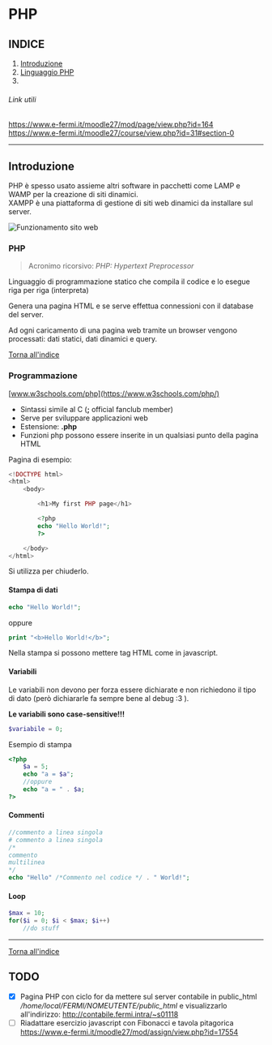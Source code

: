 # PHP

## INDICE
1. [Introduzione](#Introduzione)
1. [Linguaggio PHP](#PHP)
1.

###### Link utili

https://www.e-fermi.it/moodle27/mod/page/view.php?id=164  
https://www.e-fermi.it/moodle27/course/view.php?id=31#section-0  

---

## Introduzione

PHP è spesso usato assieme altri software in pacchetti come LAMP e WAMP per la creazione di siti dinamici.  
XAMPP è una piattaforma di gestione di siti web dinamici da installare sul server.

![Funzionamento sito web](https://www.e-fermi.it/moodle27/pluginfile.php/1924/mod_page/content/1/ComeFunzionaSitoDinamicoSmall.jpg)

### PHP

> Acronimo ricorsivo: _PHP: Hypertext Preprocessor_

Linguaggio di programmazione statico che compila il codice e lo esegue riga per riga (interpreta)

Genera una pagina HTML e se serve effettua connessioni con il database del server.

Ad ogni caricamento di una pagina web tramite un browser vengono processati: dati statici, dati dinamici e query.



[Torna all'indice](#INDICE)

### Programmazione

[www.w3schools.com/php](https://www.w3schools.com/php/)

- Sintassi simile al C (**;** official fanclub member)
- Serve per sviluppare applicazioni web
- Estensione: **.php**
- Funzioni php possono essere inserite in un qualsiasi punto della pagina HTML

Pagina di esempio:
```php
<!DOCTYPE html>
<html>
    <body>

        <h1>My first PHP page</h1>

        <?php
        echo "Hello World!";
        ?>

    </body>
</html>
```

Si utilizza **<?php** per aprire il tag e **?>** per chiuderlo.

#### Stampa di dati

```php
echo "Hello World!";
```

oppure

```php
print "<b>Hello World!</b>";
```

Nella stampa si possono mettere tag HTML come in javascript.

#### Variabili

Le variabili non devono per forza essere dichiarate e non richiedono il tipo di dato (però dichiararle fa sempre bene al debug :3 ).

**Le variabili sono case-sensitive!!!**

```php
$variabile = 0;
```

Esempio di stampa

```php
<?php
    $a = 5;
    echo "a = $a";
    //oppure
    echo "a = " . $a;
?>
```

#### Commenti

```php
//commento a linea singola
# commento a linea singola
/*
commento
multilinea
*/
echo "Hello" /*Commento nel codice */ . " World!";
```

#### Loop

```php
$max = 10;
for($i = 0; $i < $max; $i++)
    //do stuff
```

---

[Torna all'indice](#INDICE)

## TODO

- [x] Pagina PHP con ciclo for da mettere sul server contabile in public_html _/home/local/FERMI/NOMEUTENTE/public_html_ e visualizzarlo all'indirizzo: http://contabile.fermi.intra/~s01118
- [ ] Riadattare esercizio javascript con Fibonacci e tavola pitagorica https://www.e-fermi.it/moodle27/mod/assign/view.php?id=17554
